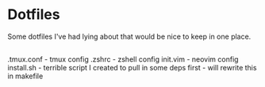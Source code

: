 # Dotfiles

Some dotfiles I've had lying about that would be nice to keep in one place.

##
.tmux.conf - tmux config
.zshrc - zshell config
init.vim - neovim config
install.sh - terrible script I created to pull in some deps first - will rewrite this in makefile

